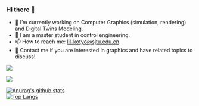 ### Hi there 👋

<!--
**LILKOTYO/LILKOTYO** is a ✨ _special_ ✨ repository because its `README.md` (this file) appears on your GitHub profile.

Here are some ideas to get you started:

- 🔭 I’m currently working on ...
- 🌱 I’m currently learning ...
- 👯 I’m looking to collaborate on ...
- 🤔 I’m looking for help with ...
- 💬 Ask me about ...
- 📫 How to reach me: ...
- 😄 Pronouns: ...
- ⚡ Fun fact: ...
-->
- 🔭 I’m currently working on Computer Graphics (simulation, rendering) and Digital Twins Modeling.
- 🤔 I am a master student in control engineering.
- 📫 How to reach me: lil-kotyo@sjtu.edu.cn.
- 👯 Contact me if you are interested in graphics and have related topics to discuss!

![](https://github-readme-stats.vercel.app/api?username=LILKOTYO&count_private=true&show_icons=true&theme=dark)


![](https://github-readme-stats.vercel.app/api/top-langs/?username=LILKOTYO&hide=php&title_color=ffffff&text_color=c9cacc&icon_color=4AB197&bg_color=1A2B34)

[![Anurag's github stats](https://github-readme-stats.vercel.app/api?username=LILKOTYO&count_private=true&show_icons=true&theme=dark)](https://github.com/LILKOTYO/github-readme-stats)  
[![Top Langs](https://github-readme-stats.vercel.app/api/top-langs/?username=LILKOTYO&layout=compact&theme=gruvbox)](https://github.com/LILKOTYO/github-readme-stats)
